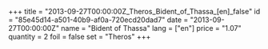+++
title = "2013-09-27T00:00:00Z_Theros_Bident_of_Thassa_[en]_false"
id = "85e45d14-a501-40b9-af0a-720ecd20dad7"
date = "2013-09-27T00:00:00Z"
name = "Bident of Thassa"
lang = ["en"]
price = "1.07"
quantity = 2
foil = false
set = "Theros"
+++
